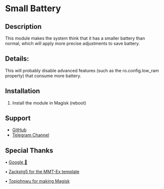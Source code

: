 # Small Battery

## Description
This module makes the system think that it has a smaller battery than normal, which will apply more precise adjustments to save battery.

## Details:
This will probably disable advanced features (such as the ro.config.low_ram property) that consume more battery.

## Installation
1. Install the module in Magisk (reboot)

## Support
- [GitHub](https://github.com/LeanxModulostk/SmallBattery) 
- [Telegram Channel](https://t.me/modulostk)

## Special Thanks

• [Google 💩](https://android.googlesource.com/platform/frameworks/base.git/+/master/core/java/com/android/internal/os/RoSystemProperties.java)

• [Zackptg5 for the MMT-Ex template](https://github.com/Zackptg5)

• [Topjohnwu for making Magisk](https://github.com/topjohnwu)